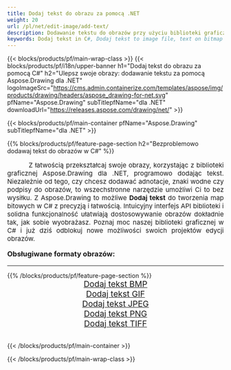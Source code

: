 ```yaml
---
title: Dodaj tekst do obrazu za pomocą .NET
weight: 20
url: /pl/net/edit-image/add-text/
description: Dodawanie tekstu do obrazów przy użyciu biblioteki graficznej Aspose.Drawing dla .NET (C#)
keywords: Dodaj tekst in C#, Dodaj tekst to image file, text on bitmap images in C#, text to image, graphic library dla .NET, raster images, edit image, save image, 2D graphics
---
```


{{< blocks/products/pf/main-wrap-class >}}
{{< blocks/products/pf/i18n/upper-banner h1="Dodaj tekst do obrazu za pomocą C#" h2="Ulepsz swoje obrazy: dodawanie tekstu za pomocą Aspose.Drawing dla .NET" logoImageSrc="https://cms.admin.containerize.com/templates/aspose/img/products/drawing/headers/aspose_drawing-for-net.svg" pfName="Aspose.Drawing" subTitlepfName="dla .NET" downloadUrl="https://releases.aspose.com/drawing/net/" >}}

{{< blocks/products/pf/main-container pfName="Aspose.Drawing" subTitlepfName="dla .NET" >}}

{{% blocks/products/pf/feature-page-section  h2="Bezproblemowo dodawaj tekst do obrazów w C#" %}}
<p align="justify" style="text-indent:50px;font-size:15px;">
Z łatwością przekształcaj swoje obrazy, korzystając z biblioteki graficznej Aspose.Drawing dla .NET, programowo dodając tekst. Niezależnie od tego, czy chcesz dodawać adnotacje, znaki wodne czy podpisy do obrazów, to wszechstronne narzędzie umożliwi Ci to bez wysiłku. Z Aspose.Drawing to możliwe <b>Dodaj tekst</b> do tworzenia map bitowych w C# z precyzją i łatwością. Intuicyjny interfejs API biblioteki i solidna funkcjonalność ułatwiają dostosowywanie obrazów dokładnie tak, jak sobie wyobrażasz. Poznaj moc naszej biblioteki graficznej w C# i już dziś odblokuj nowe możliwości swoich projektów edycji obrazów.</p>

<h3 style="margin-top:16px;">
Obsługiwane formaty obrazów:
</h3>

<hr/>
{{% /blocks/products/pf/feature-page-section %}}
<div class="container-fluid productfamilypage bg-gray">
    <div class="convertypes bg-gray agp-content section">
        <div class="container">
		    <div class="row other-converters" style="font-size: 19px;text-align:center;">
		        <div class='col-md-3 other-converter remove-lp remove-rp'><a href="bmp/" style="padding:15px;">Dodaj tekst BMP</a></div>
                <div class='col-md-3 other-converter remove-lp remove-rp'><a href="gif/" style="padding:15px;">Dodaj tekst GIF</a></div>
                <div class='col-md-3 other-converter remove-lp remove-rp'><a href="jpeg/" style="padding:15px;">Dodaj tekst JPEG</a></div>
                <div class='col-md-3 other-converter remove-lp remove-rp'><a href="png/" style="padding:15px;">Dodaj tekst PNG</a></div>
                <div class='col-md-3 other-converter remove-lp remove-rp'><a href="tiff/" style="padding:15px;">Dodaj tekst TIFF</a></div>
            </div>
        </div>
    </div>
</div>
<br/>

{{< /blocks/products/pf/main-container >}}

{{< /blocks/products/pf/main-wrap-class >}}
